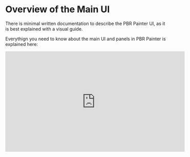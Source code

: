# Overview of the Main UI

There is minimal written documentation to describe the PBR Painter UI, as it is best explained with a visual guide. 

Everythign you need to know about the main UI and panels in PBR Painter is explained here:

<iframe width="560" height="315" src="https://www.youtube.com/embed/qHOG9rhVO8I?si=D2EXNvogoYZ8XnH6" 
title="YouTube video player" frameborder="0" allow="accelerometer; autoplay; clipboard-write; 
encrypted-media; gyroscope; picture-in-picture; web-share" referrerpolicy="strict-origin-when-cross-origin" 
allowfullscreen></iframe>
